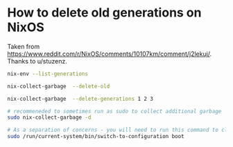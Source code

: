 # How to delete old generations on NixOS

Taken from <https://www.reddit.com/r/NixOS/comments/10107km/comment/j2lekuj/>. Thanks to u/stuzenz.

```sh
nix-env --list-generations

nix-collect-garbage  --delete-old

nix-collect-garbage  --delete-generations 1 2 3

# recommeneded to sometimes run as sudo to collect additional garbage
sudo nix-collect-garbage -d

# As a separation of concerns - you will need to run this command to clean out boot
sudo /run/current-system/bin/switch-to-configuration boot
```
